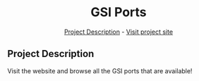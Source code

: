 <h1 align="center">GSI Ports</h1>
<p align="center"><a href="#project-description">Project Description</a> - <a href="./">Visit project site</a></p>

## Project Description

Visit the website and browse all the GSI ports that are available!
